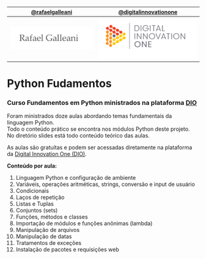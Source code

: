 [@rafaelgalleani](https://www.youtube.com/c/RafaelGalleani)            |  [@digitalinnovationone](https://digitalinnovation.one/)
:-------------------------:|:-------------------------:
![](images/galleani.png)  |  ![](images/dio.png)

# Python Fudamentos

### Curso Fundamentos em Python ministrados na plataforma [DIO](https://digitalinnovation.one/)

Foram ministrados doze aulas abordando temas fundamentais da linguagem Python.   
Todo o conteúdo prático se encontra nos módulos Python deste projeto.  
No diretório slides está todo conteúdo teórico das aulas.  

As aulas são gratuítas e podem ser acessadas diretamente na plataforma da [Digital Innovation One (DIO)](https://digitalinnovation.one/).

**Conteúdo por aula:**

1. Linguagem Python e configuração de ambiente
2. Variáveis, operações aritméticas, strings, conversão e input de usuário
3. Condicionais
4. Laços de repetição
5. Listas e Tuplas
6. Conjuntos (sets)
7. Funções, métodos e classes
8. Importação de módulos e funções anônimas (lambda)
9. Manipulação de arquivos
10. Manipulação de datas
11. Tratamentos de exceções
12. Instalação de pacotes e requisições web
